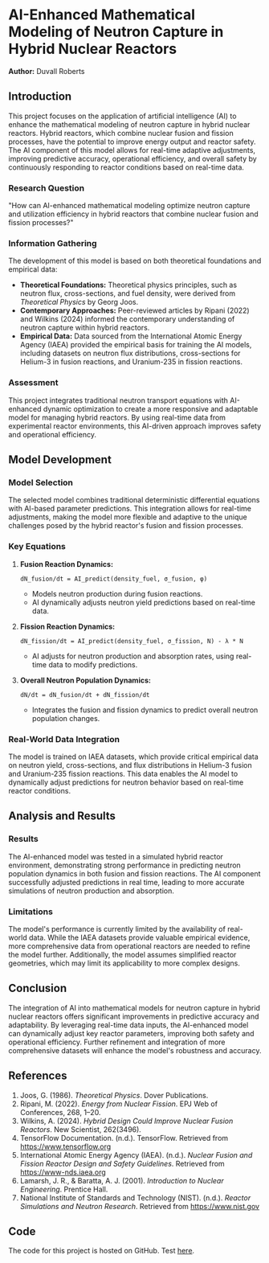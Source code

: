 # AI-Enhanced Mathematical Modeling of Neutron Capture in Hybrid Nuclear Reactors

**Author:** Duvall Roberts

## Introduction

This project focuses on the application of artificial intelligence (AI) to enhance the mathematical modeling of neutron capture in hybrid nuclear reactors. Hybrid reactors, which combine nuclear fusion and fission processes, have the potential to improve energy output and reactor safety. The AI component of this model allows for real-time adaptive adjustments, improving predictive accuracy, operational efficiency, and overall safety by continuously responding to reactor conditions based on real-time data.

### Research Question

"How can AI-enhanced mathematical modeling optimize neutron capture and utilization efficiency in hybrid reactors that combine nuclear fusion and fission processes?"

### Information Gathering

The development of this model is based on both theoretical foundations and empirical data:

- **Theoretical Foundations:** Theoretical physics principles, such as neutron flux, cross-sections, and fuel density, were derived from *Theoretical Physics* by Georg Joos.
- **Contemporary Approaches:** Peer-reviewed articles by Ripani (2022) and Wilkins (2024) informed the contemporary understanding of neutron capture within hybrid reactors.
- **Empirical Data:** Data sourced from the International Atomic Energy Agency (IAEA) provided the empirical basis for training the AI models, including datasets on neutron flux distributions, cross-sections for Helium-3 in fusion reactions, and Uranium-235 in fission reactions.

### Assessment

This project integrates traditional neutron transport equations with AI-enhanced dynamic optimization to create a more responsive and adaptable model for managing hybrid reactors. By using real-time data from experimental reactor environments, this AI-driven approach improves safety and operational efficiency.

## Model Development

### Model Selection

The selected model combines traditional deterministic differential equations with AI-based parameter predictions. This integration allows for real-time adjustments, making the model more flexible and adaptive to the unique challenges posed by the hybrid reactor's fusion and fission processes.

### Key Equations

1. **Fusion Reaction Dynamics:**

   `dN_fusion/dt = AI_predict(density_fuel, σ_fusion, φ)`

   - Models neutron production during fusion reactions.
   - AI dynamically adjusts neutron yield predictions based on real-time data.

2. **Fission Reaction Dynamics:**

   `dN_fission/dt = AI_predict(density_fuel, σ_fission, N) - λ * N`

   - AI adjusts for neutron production and absorption rates, using real-time data to modify predictions.

3. **Overall Neutron Population Dynamics:**

   `dN/dt = dN_fusion/dt + dN_fission/dt`

   - Integrates the fusion and fission dynamics to predict overall neutron population changes.

### Real-World Data Integration

The model is trained on IAEA datasets, which provide critical empirical data on neutron yield, cross-sections, and flux distributions in Helium-3 fusion and Uranium-235 fission reactions. This data enables the AI model to dynamically adjust predictions for neutron behavior based on real-time reactor conditions.

## Analysis and Results

### Results

The AI-enhanced model was tested in a simulated hybrid reactor environment, demonstrating strong performance in predicting neutron population dynamics in both fusion and fission reactions. The AI component successfully adjusted predictions in real time, leading to more accurate simulations of neutron production and absorption.

### Limitations

The model's performance is currently limited by the availability of real-world data. While the IAEA datasets provide valuable empirical evidence, more comprehensive data from operational reactors are needed to refine the model further. Additionally, the model assumes simplified reactor geometries, which may limit its applicability to more complex designs.

## Conclusion

The integration of AI into mathematical models for neutron capture in hybrid nuclear reactors offers significant improvements in predictive accuracy and adaptability. By leveraging real-time data inputs, the AI-enhanced model can dynamically adjust key reactor parameters, improving both safety and operational efficiency. Further refinement and integration of more comprehensive datasets will enhance the model's robustness and accuracy.

## References

1. Joos, G. (1986). *Theoretical Physics*. Dover Publications.
2. Ripani, M. (2022). *Energy from Nuclear Fission*. EPJ Web of Conferences, 268, 1–20.
3. Wilkins, A. (2024). *Hybrid Design Could Improve Nuclear Fusion Reactors*. New Scientist, 262(3496).
4. TensorFlow Documentation. (n.d.). TensorFlow. Retrieved from https://www.tensorflow.org
5. International Atomic Energy Agency (IAEA). (n.d.). *Nuclear Fusion and Fission Reactor Design and Safety Guidelines*. Retrieved from https://www-nds.iaea.org
6. Lamarsh, J. R., & Baratta, A. J. (2001). *Introduction to Nuclear Engineering*. Prentice Hall.
7. National Institute of Standards and Technology (NIST). (n.d.). *Reactor Simulations and Neutron Research*. Retrieved from https://www.nist.gov

## Code

The code for this project is hosted on GitHub. Test [here]([https://github.com/yourusername/your-repository-name](https://replit.com/@DuvallRoberts/Hybrid-Reactor-Math-Model-with-data)).
